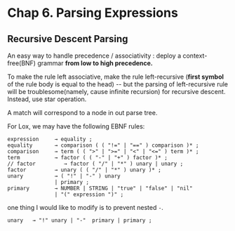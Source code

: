 # Chap 6. Parsing Expressions

## Recursive Descent Parsing

An easy way to handle precedence / associativity : deploy a context-free(BNF) grammar **from low to high precedence.**

To make the rule left associative, make the rule left-recursive (**first symbol** of the rule body is equal to the head)
-- but the parsing of left-recursive rule will be troublesome(namely, cause infinite recursion) for recursive descent. Instead, use star operation.

A match will correspond to a node in out parse tree.

For Lox, we may have the following EBNF rules:

```
expression     → equality ;
equality       → comparison ( ( "!=" | "==" ) comparison )* ;
comparison     → term ( ( ">" | ">=" | "<" | "<=" ) term )* ;
term           → factor ( ( "-" | "+" ) factor )* ;
// factor         → factor ( "/" | "*" ) unary | unary ;
factor         → unary ( ( "/" | "*" ) unary )* ;
unary          → ( "!" | "-" ) unary
               | primary ;
primary        → NUMBER | STRING | "true" | "false" | "nil"
               | "(" expression ")" ;
```

one thing I would like to modify is to prevent nested `-`.
```
unary   → "!" unary | "-"  primary | primary ;
```
